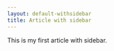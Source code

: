 ```yaml
---
layout: default-withsidebar
title: Article with sidebar
---
```

This is my first article with sidebar.